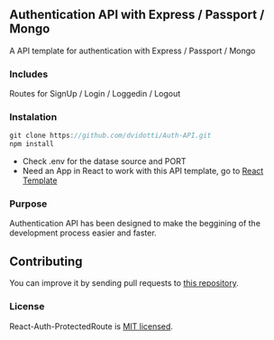 
## Authentication API with Express / Passport / Mongo

A API template for authentication with Express / Passport / Mongo

### Includes

Routes for SignUp / Login / Loggedin / Logout 

### Instalation 

```jsx
git clone https://github.com/dvidotti/Auth-API.git
npm install
```
* Check .env for the datase source and PORT
* Need an App in React to work with this API template, go to [React Template](https://github.com/dvidotti/react-auth-protectedRoute)

### Purpose

Authentication API has been designed to make the beggining of the development process easier and faster.

## Contributing

You can improve it by sending pull requests to [this repository](https://github.com/dvidotti/Auth-API.git).


### License

React-Auth-ProtectedRoute is [MIT licensed](./LICENSE).